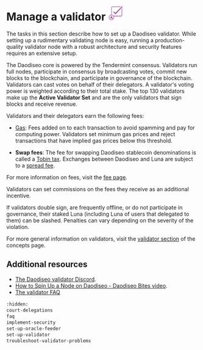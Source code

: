 # Manage a validator <img src="/img/Build_a_validator.svg" height="40px">

The tasks in this section describe how to set up a Daodiseo validator. While setting up a rudimentary validating node is easy, running a production-quality validator node with a robust architecture and security features requires an extensive setup.

The Daodiseo core is powered by the Tendermint consensus. Validators run full nodes, participate in consensus by broadcasting votes, commit new blocks to the blockchain, and participate in governance of the blockchain. Validators can cast votes on behalf of their delegators. A validator's voting power is weighted according to their total stake. The top 130 validators make up the **Active Validator Set** and are the only validators that sign blocks and receive revenue.

Validators and their delegators earn the following fees:

- [Gas](../../learn/fees.md#gas): Fees added on to each transaction to avoid spamming and pay for computing power. Validators set minimum gas prices and reject transactions that have implied gas prices below this threshold.

- **Swap fees**: The fee for swapping Daodiseo stablecoin denominations is called a [Tobin tax](../../learn/fees.md#tobin-tax). Exchanges between Daodiseo and Luna are subject to a [spread fee](../../learn/fees.md#spread-fee).

For more information on fees, visit the [fee page](../../learn/fees.md).

Validators can set commissions on the fees they receive as an additional incentive.

If validators double sign, are frequently offline, or do not participate in governance, their staked Luna (including Luna of users that delegated to them) can be slashed. Penalties can vary depending on the severity of the violation.

For more general information on validators, visit the [validator section](../../learn/protocol.md#validators) of the concepts page.

## Additional resources

- [The Daodiseo validator Discord](https://discord.com/invite/xfZK6RMFFx).
- [How to Spin Up a Node on Daodiseo - Daodiseo Bites video](https://www.youtube.com/watch?v=2lKAvltKX6w&ab_channel=DaodiseoBites).
- [The validator FAQ](faq.md)

```{toctree}
:hidden:
court-delegations
faq
implement-security
set-up-oracle-feeder
set-up-validator
troubleshoot-validator-problems
```
